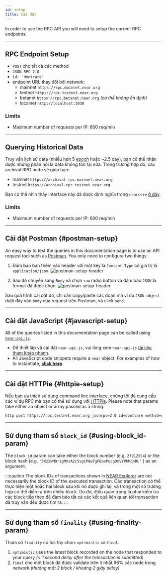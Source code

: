 ```yaml
---
id: setup
title: Cài đặt
---
```


In order to use the RPC API you will need to setup the correct RPC endpoints.

<hr class="subsection" />

## RPC Endpoint Setup
- `POST` cho tất cả các method
- `JSON RPC 2.0`
- `id: "dontcare"`
- endpoint URL thay đổi bởi network:
  - mainnet `https://rpc.mainnet.near.org`
  - testnet `https://rpc.testnet.near.org`
  - betanet `https://rpc.betanet.near.org` _(có thể không ổn định)_
  - localnet `http://localhost:3030`

### Limits
- Maximum number of requests per IP: 600 req/min

<hr class="subsection" />

## Querying Historical Data
Truy vấn lịch sử data (nhiều hơn 5 [epoch](../../1.concepts/basics/epoch.md) hoặc ~2.5 day), bạn có thể nhận được những phản hồi là data không tồn tại nữa. Trong trường hợp đó, các archival RPC node sẽ giúp bạn:

- mainnet `https://archival-rpc.mainnet.near.org`
- testnet `https://archival-rpc.testnet.near.org`

Bạn có thể nhìn thấy interface này đã được định nghĩa trong `nearcore` [ở đây](https://github.com/near/nearcore/blob/bf9ae4ce8c680d3408db1935ebd0ca24c4960884/chain/jsonrpc/client/src/lib.rs#L181).

### Limits
- Maximum number of requests per IP: 600 req/min

---

## Cài đặt Postman {#postman-setup}

An easy way to test the queries in this documentation page is to use an API request tool such as [Postman](https://www.postman.com/). You only need to configure two things:

1. Đảm bảo bạn thêm vào header với một key là `Content-Type` có giá trị là `application/json`. ![postman-setup-header](/docs/assets/postman-setup-headers.png)

2. Sau đó chuyển sang `Body` và chọn `raw` radio button và đảm bảo `JSON` là format đã được chọn. ![postman-setup-header](/docs/assets/postman-setup-body.png)

Sau quá trình cài đặt đó, chỉ cần copy/paste các đoạn mã ví dụ `JSON object` dưới đây vào `body` của request trên Postman, và click `send`.

---
## Cài đặt JavaScript {#javascript-setup}

All of the queries listed in this documentation page can be called using [`near-api-js`](https://github.com/near/near-api-js).

- Để thiết lập và cài đặt `near-api-js`, vui lòng xem `near-api-js` [tài liệu tham khảo nhanh](/tools/near-api-js/quick-reference).
- All JavaScript code snippets require a `near` object. For examples of how to instantiate, [**click here**](/tools/near-api-js/quick-reference#connect).

---
## Cài đặt HTTPie {#httpie-setup}

Nếu bạn ưa thích sử dụng command line interface, chúng tôi đã cung cấp các ví dụ RPC mà bạn có thể sử dụng với [HTTPie](https://httpie.org/). Please note that params take either an object or array passed as a string.

```bash
http post https://rpc.testnet.near.org jsonrpc=2.0 id=dontcare method=network_info params:='[]'
```

---

## Sử dụng tham số `block_id` {#using-block_id-param}

The `block_id` param can take either the block number (e.g. `27912554`) or the block hash (e.g. `'3Xz2wM9rigMXzA2c5vgCP8wTgFBaePucgUmVYPkMqhRL'` ) as an argument.

:::caution
The block IDs of transactions shown in <a href="https://explorer.testnet.near.org">NEAR Explorer</a> are not necessarily the block ID of the executed transaction. Các transaction có thể thực hiện một hoặc hai block sau khi nó được ghi lại, và trong một số trường hợp có thể diễn ra trên nhiều block. Do đó, điều quan trọng là phải kiểm tra các block tiếp theo để đảm bảo tất cả các kết quả liên quan tới transaction đã truy vấn đều được tìm ra.
:::

---

## Sử dụng tham số `finality` {#using-finality-param}

Tham số `finality` có hai tùy chọn: `optimistic` và `final`.
1. `optimistic` uses the latest block recorded on the node that responded to your query _(< 1 second delay after the transaction is submitted)_
2. `final` cho một block đã được validate trên ít nhất 66% các node trong network _(thường mất 2 block / khoảng 2 giây delay)_
